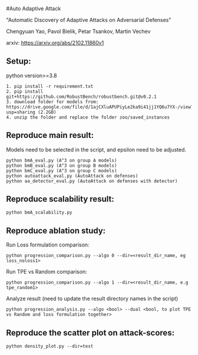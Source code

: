 #Auto Adaptive Attack

"Automatic Discovery of Adaptive Attacks on Adversarial Defenses"

Chengyuan Yao, Pavol Bielik, Petar Tsankov, Martin Vechev

arxiv: https://arxiv.org/abs/2102.11860v1


## Setup:
python version>=3.8
```
1. pip install -r requirement.txt
2. pip install git+https://github.com/RobustBench/robustbench.git@v0.2.1
3. download folder for models from: https://drive.google.com/file/d/1ajCXluAPUPiyLe2ka9i41jj1YQ6u7YX-/view?usp=sharing (2.2GB)
4. unzip the folder and replace the folder zoo/saved_instances
```
## Reproduce main result:
Models need to be selected in the script, and epsilon need to be adjusted. 
```
python bmA_eval.py (A^3 on group A models)
python bmB_eval.py (A^3 on group B models)
python bmC_eval.py (A^3 on group C models)
python autoattack_eval.py (AutoAttack on defenses)
python aa_detector_eval.py (AutoAttack on defenses with detector)
```

## Reproduce scalability result:
```
python bmA_scalability.py
```

## Reproduce ablation study:
Run Loss formulation comparison:  
```
python progression_comparison.py --algo 0 --dir=<result_dir_name, eg loss_noloss1>
```
Run TPE vs Random comparison:  
```
python progression_comparison.py --algo 1 --dir=<result_dir_name, e.g tpe_random1>  
```
Analyze result (need to update the result directory names in the script)
```
python progression_analysis.py --algo <bool> --dual <bool, to plot TPE vs Random and loss formulation together>
```
## Reproduce the scatter plot on attack-scores:
```
python density_plot.py --dir=test
```
